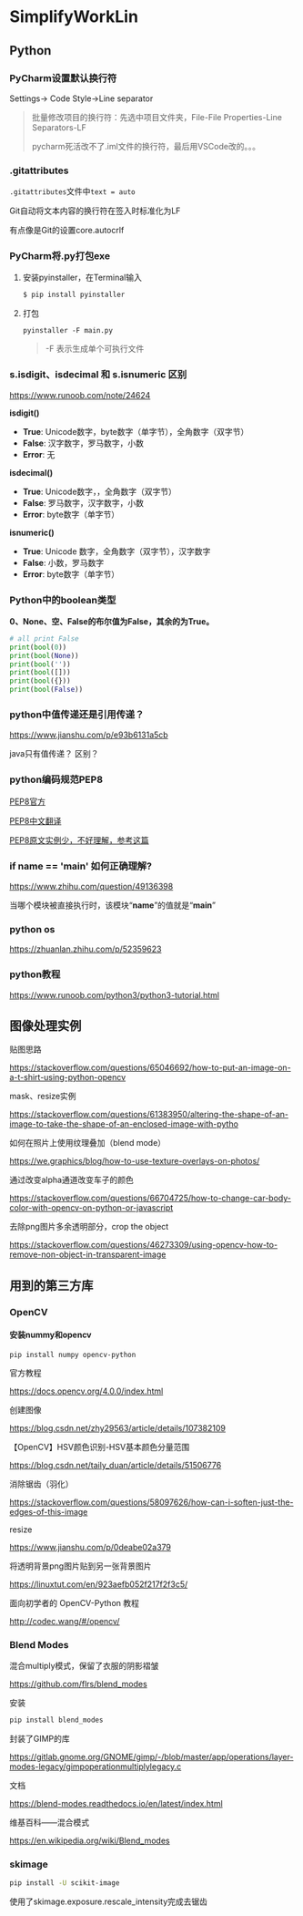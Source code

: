 # SimplifyWorkLin

## Python

### PyCharm设置默认换行符

Settings-> Code Style->Line separator

> 批量修改项目的换行符：先选中项目文件夹，File-File Properties-Line Separators-LF
>
> pycharm死活改不了.iml文件的换行符，最后用VSCode改的。。。

### .gitattributes

`.gitattributes`文件中`text = auto`

Git自动将文本内容的换行符在签入时标准化为LF

有点像是Git的设置core.autocrlf

### PyCharm将.py打包exe

1. 安装pyinstaller，在Terminal输入

   ```bash
   $ pip install pyinstaller
   ```

2. 打包

   ```
   pyinstaller -F main.py
   ```

   > -F 表示生成单个可执行文件

### s.isdigit、isdecimal 和 s.isnumeric 区别

https://www.runoob.com/note/24624

**isdigit()**

- **True**: Unicode数字，byte数字（单字节），全角数字（双字节）
- **False**: 汉字数字，罗马数字，小数
- **Error**: 无

**isdecimal()**

- **True**: Unicode数字，，全角数字（双字节）
- **False**: 罗马数字，汉字数字，小数
- **Error**: byte数字（单字节）

**isnumeric()**

- **True**: Unicode 数字，全角数字（双字节），汉字数字
- **False**: 小数，罗马数字
- **Error**: byte数字（单字节）



### Python中的boolean类型

**0、None、空、False的布尔值为False，其余的为True。**

```python
# all print False
print(bool(0))
print(bool(None))
print(bool(''))
print(bool([]))
print(bool({}))
print(bool(False))
```

### python中值传递还是引用传递？

https://www.jianshu.com/p/e93b6131a5cb

java只有值传递？   区别？



### python编码规范PEP8

[PEP8官方](https://pep8.org/#block-comments)

[PEP8中文翻译](https://github.com/tedyli/PEP8-Style-Guide-for-Python-Code#8.3.1)

[PEP8原文实例少，不好理解，参考这篇](https://blog.csdn.net/qq_33591055/article/details/99581791)



### if __name__ == '__main__' 如何正确理解?

https://www.zhihu.com/question/49136398

当哪个模块被直接执行时，该模块“__name__”的值就是“__main__”



### python os

https://zhuanlan.zhihu.com/p/52359623



### python教程

https://www.runoob.com/python3/python3-tutorial.html



## 图像处理实例

贴图思路

https://stackoverflow.com/questions/65046692/how-to-put-an-image-on-a-t-shirt-using-python-opencv



mask、resize实例

https://stackoverflow.com/questions/61383950/altering-the-shape-of-an-image-to-take-the-shape-of-an-enclosed-image-with-pytho



如何在照片上使用纹理叠加（blend mode）

https://we.graphics/blog/how-to-use-texture-overlays-on-photos/



通过改变alpha通道改变车子的颜色

https://stackoverflow.com/questions/66704725/how-to-change-car-body-color-with-opencv-on-python-or-javascript



去除png图片多余透明部分，crop the  object

https://stackoverflow.com/questions/46273309/using-opencv-how-to-remove-non-object-in-transparent-image



## 用到的第三方库

### OpenCV

#### 安装nummy和opencv

```
pip install numpy opencv-python
```

官方教程

https://docs.opencv.org/4.0.0/index.html



创建图像

https://blog.csdn.net/zhy29563/article/details/107382109



【OpenCV】HSV颜色识别-HSV基本颜色分量范围

https://blog.csdn.net/taily_duan/article/details/51506776



消除锯齿（羽化）

https://stackoverflow.com/questions/58097626/how-can-i-soften-just-the-edges-of-this-image



resize

https://www.jianshu.com/p/0deabe02a379



将透明背景png图片贴到另一张背景图片

https://linuxtut.com/en/923aefb052f217f2f3c5/



面向初学者的 OpenCV-Python 教程

http://codec.wang/#/opencv/



### Blend Modes

混合multiply模式，保留了衣服的阴影褶皱

https://github.com/flrs/blend_modes

安装

```bash
pip install blend_modes
```

封装了GIMP的库

https://gitlab.gnome.org/GNOME/gimp/-/blob/master/app/operations/layer-modes-legacy/gimpoperationmultiplylegacy.c

 文档

https://blend-modes.readthedocs.io/en/latest/index.html   

维基百科——混合模式

https://en.wikipedia.org/wiki/Blend_modes



### skimage

```bash
pip install -U scikit-image
```

使用了skimage.exposure.rescale_intensity完成去锯齿

